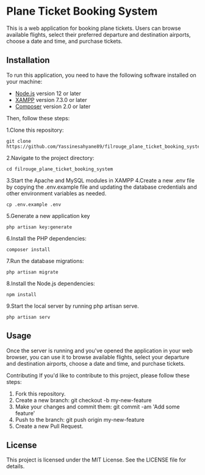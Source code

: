 # Plane Ticket Booking System

This is a web application for booking plane tickets. Users can browse available flights, select their preferred departure and destination airports, choose a date and time, and purchase tickets.

## Installation

To run this application, you need to have the following software installed on your machine:

- [Node.js](https://nodejs.org/) version 12 or later
- [XAMPP](https://www.apachefriends.org/index.html) version 7.3.0 or later
- [Composer](https://getcomposer.org/) version 2.0 or later

Then, follow these steps:

1.Clone this repository:

    git clone https://github.com/Yassinesahyane89/filrouge_plane_ticket_booking_system.git
 
2.Navigate to the project directory:

    cd filrouge_plane_ticket_booking_system
    
3.Start the Apache and MySQL modules in XAMPP
4.Create a new .env file by copying the .env.example file and updating the database credentials and other environment variables as needed.

    cp .env.example .env

5.Generate a new application key

    php artisan key:generate

6.Install the PHP dependencies:

    composer install

7.Run the database migrations:

    php artisan migrate
    
8.Install the Node.js dependencies:

    npm install

9.Start the local server by running php artisan serve.

    php artisan serv


## Usage

Once the server is running and you've opened the application in your web browser, you can use it to browse available flights, select your departure and destination airports, choose a date and time, and purchase tickets.

Contributing
If you'd like to contribute to this project, please follow these steps:

1. Fork this repository.
2. Create a new branch: git checkout -b my-new-feature
3. Make your changes and commit them: git commit -am 'Add some feature'
4. Push to the branch: git push origin my-new-feature
5. Create a new Pull Request.

## License
This project is licensed under the MIT License. See the LICENSE file for details.


